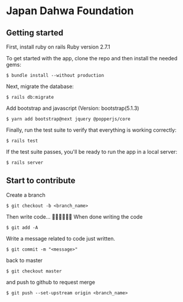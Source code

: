 # Japan Dahwa Foundation

## Getting started
First, install ruby on rails
Ruby version 2.7.1

To get started with the app, clone the repo and then install the needed gems:
```
$ bundle install --without production
```
Next, migrate the database:
```
$ rails db:migrate
```
Add bootstrap and javascript (Version: bootstrap(5.1.3)
```
$ yarn add bootstrap@next jquery @popperjs/core
```
Finally, run the test suite to verify that everything is working correctly:
```
$ rails test
```
If the test suite passes, you'll be ready to run the app in a local server:
```
$ rails server
```
## Start to contribute
Create a branch
```
$ git checkout -b <branch_name>
```
Then write code...
🤧🥴😵‍💫😮‍💨
When done writing the code
```
$ git add -A
```
Write a message related to code just written.
```
$ git commit -m "<message>"
```
back to master
```
$ git checkout master
```
and push to github to request merge
```
$ git push --set-upstream origin <branch_name>
```
